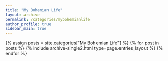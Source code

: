 ```yaml
---
title: "My Bohemian Life"
layout: archive
permalink: /categories/mybohemianlife
author_profile: true
sidebar_main: true
---
```


{% assign posts = site.categories["My Bohemian Life"] %}
{% for post in posts %} {% include archive-single2.html type=page.entries_layout %} {% endfor %}